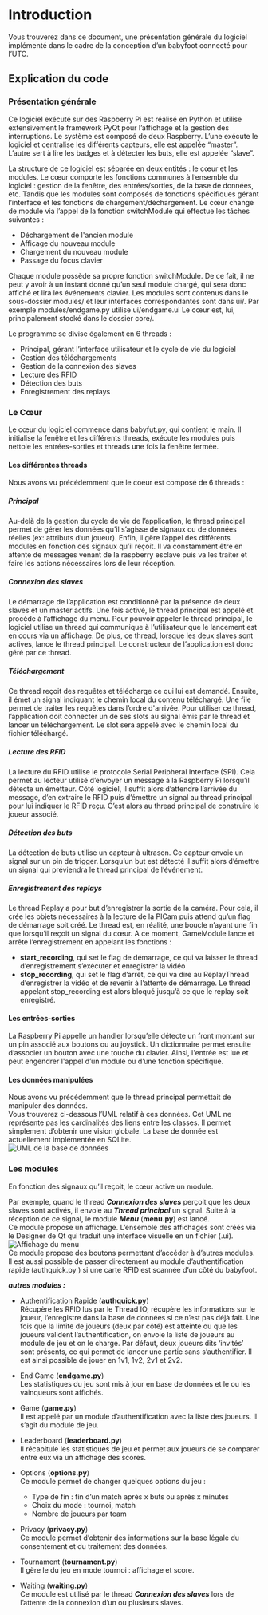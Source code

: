 # Introduction #
Vous trouverez dans ce document, une présentation générale du logiciel 
implémenté dans le cadre de la conception d’un babyfoot connecté pour l’UTC.  

## Explication du code ##
### Présentation générale ###
Ce logiciel exécuté sur des Raspberry Pi est réalisé en Python et utilise
extensivement le framework PyQt pour l’affichage et la gestion des interruptions. Le
système est composé de deux Raspberry. L’une exécute le logiciel et centralise les
différents capteurs, elle est appelée “master”. L’autre sert à lire les badges et à
détecter les buts, elle est appelée “slave”.  
  
La structure de ce logiciel est séparée en deux entités : le cœur et les modules.
Le cœur comporte les fonctions communes à l’ensemble du logiciel : gestion de la
fenêtre, des entrées/sorties, de la base de données, etc. Tandis que les modules
sont composés de fonctions spécifiques gérant l’interface et les fonctions de
chargement/déchargement. Le cœur change de module via l’appel de la fonction
switchModule qui effectue les tâches suivantes :  
  
- Déchargement de l'ancien module  
- Afficage du nouveau module  
- Chargement du nouveau module  
- Passage du focus clavier  
  
  
Chaque module possède sa propre fonction switchModule. De ce fait, il ne peut y
avoir à un instant donné qu’un seul module chargé, qui sera donc affiché et lira les
événements clavier. Les modules sont contenus dans le sous-dossier modules/ et
leur interfaces correspondantes sont dans ui/. Par exemple modules/endgame.py
utilise ui/endgame.ui Le cœur est, lui, principalement stocké dans le dossier core/.  
  
Le programme se divise également en 6 threads :  
  
- Principal, gérant l’interface utilisateur et le cycle de vie du logiciel  
- Gestion des téléchargements  
- Gestion de la connexion des slaves  
- Lecture des RFID  
- Détection des buts  
- Enregistrement des replays  
  
### Le Cœur ###
Le cœur du logiciel commence dans babyfut.py, qui contient le main. Il initialise la
fenêtre et les différents threads, exécute les modules puis nettoie les entrées-sorties
et threads une fois la fenêtre fermée.  

#### Les différentes threads ####
Nous avons vu précédemment que le coeur est composé de 6 threads :  

##### Principal #####
Au-delà de la gestion du cycle de vie de l’application, le thread principal permet de
gérer les données qu’il s’agisse de signaux ou de données réelles (ex: attributs d’un
joueur). Enfin, il gère l’appel des différents modules en fonction des signaux qu’il
reçoit. Il va constamment être en attente de messages venant de la raspberry
esclave puis va les traiter et faire les actions nécessaires lors de leur réception.  
  
##### Connexion des slaves #####
Le démarrage de l’application est conditionné par la présence de deux slaves et un
master actifs. Une fois activé, le thread principal est appelé et procède à l’affichage
du menu. Pour pouvoir appeler le thread principal, le logiciel utilise un thread qui
communique à l’utilisateur que le lancement est en cours via un affichage. De plus,
ce thread, lorsque les deux slaves sont actives, lance le thread principal. Le
constructeur de l’application est donc géré par ce thread.  
  
##### Téléchargement #####
Ce thread reçoit des requêtes et télécharge ce qui lui est demandé. Ensuite, il émet
un signal indiquant le chemin local du contenu téléchargé. Une file permet de traiter
les requêtes dans l’ordre d'arrivée. Pour utiliser ce thread, l’application doit
connecter un de ses slots au signal émis par le thread et lancer un téléchargement.
Le slot sera appelé avec le chemin local du fichier téléchargé.  
  
##### Lecture des RFID #####
La lecture du RFID utilise le protocole Serial Peripheral Interface (SPI). Cela
permet au lecteur utilisé d’envoyer un message à la Raspberry Pi lorsqu’il détecte
un émetteur. Côté logiciel, il suffit alors d’attendre l’arrivée du message, d’en extraire
le RFID puis d’émettre un signal au thread principal pour lui indiquer le RFID reçu.
C’est alors au thread principal de construire le joueur associé.  
  
##### Détection des buts #####
La détection de buts utilise un capteur à ultrason. Ce capteur envoie un signal sur un
pin de trigger. Lorsqu’un but est détecté il suffit alors d’émettre un signal qui
préviendra le thread principal de l’événement.  
  
##### Enregistrement des replays #####
Le thread Replay a pour but d’enregistrer la sortie de la caméra.
Pour cela, il crée les objets nécessaires à la lecture de la PICam puis attend qu’un
flag de démarrage soit créé. Le thread est, en réalité, une boucle n’ayant une fin que
lorsqu’il reçoit un signal du cœur. A ce moment, GameModule lance et arrête
l’enregistrement en appelant les fonctions :  
  
- **start_recording**, qui set le flag de démarrage, ce qui va laisser le thread
d’enregistrement s’exécuter et enregistrer la vidéo  
- **stop_recording**, qui set le flag d’arrêt, ce qui va dire au ReplayThread
d’enregistrer la vidéo et de revenir à l’attente de démarrage.
Le thread appelant stop_recording est alors bloqué jusqu’à ce que le replay soit
enregistré.  
  
#### Les entrées-sorties ####
La Raspberry Pi appelle un handler lorsqu’elle détecte un front montant sur un pin
associé aux boutons ou au joystick. Un dictionnaire permet ensuite d’associer un
bouton avec une touche du clavier. Ainsi, l'entrée est lue et peut engendrer l'appel
d’un module ou d’une fonction spécifique.  
  
#### Les données manipulées ####
Nous avons vu précédemment que le thread principal permettait de manipuler des
données.  
Vous trouverez ci-dessous l’UML relatif à ces données. Cet UML ne représente pas
les cardinalités des liens entre les classes. Il permet simplement d’obtenir une vision
globale. La base de donnée est actuellement implémentée en SQLite.  
![UML de la base de données](images/UML.JPG)  
  
### Les modules ###
En fonction des signaux qu’il reçoit, le cœur active un module.  
  
Par exemple, quand le thread ***Connexion des slaves*** perçoit que les deux slaves
sont activés, il envoie au ***Thread principal*** un signal. Suite à la réception de ce
signal, le module ***Menu*** (**menu.py**) est lancé.  
Ce module propose un affichage. L’ensemble des affichages sont créés via le
Designer de Qt qui traduit une interface visuelle en un fichier (.ui).  
![Affichage du menu](images/menu.png)  
Ce module propose des boutons permettant d’accéder à d’autres modules. Il est
aussi possible de passer directement au module d’authentification rapide
(authquick.py ) si une carte RFID est scannée d’un côté du babyfoot.  

***autres modules :***  
  
- Authentification Rapide (**authquick.py**)  
Récupère les RFID lus par le Thread IO, récupère les informations sur le joueur,
l’enregistre dans la base de données si ce n’est pas déjà fait. Une fois que la limite
de joueurs (deux par côté) est atteinte ou que les joueurs valident l’authentification,
on envoie la liste de joueurs au module de jeu et on le charge. Par défaut, deux
joueurs dits ‘invités’ sont présents, ce qui permet de lancer une partie sans
s’authentifier. Il est ainsi possible de jouer en 1v1, 1v2, 2v1 et 2v2.  
  
- End Game (**endgame.py**)  
Les statistiques du jeu sont mis à jour en base de données et le ou les vainqueurs
sont affichés.  
  
- Game (**game.py**)  
Il est appelé par un module d’authentification avec la liste des joueurs. Il s’agit du
module de jeu.  
  
- Leaderboard (**leaderboard.py**)  
Il récapitule les statistiques de jeu et permet aux joueurs de se comparer entre eux
via un affichage des scores.  
- Options (**options.py**)  
Ce module permet de changer quelques options du jeu :  
  
  - Type de fin : fin d’un match après x buts ou après x minutes  
  - Choix du mode : tournoi, match  
  - Nombre de joueurs par team  

- Privacy (**privacy.py**)  
Ce module permet d’obtenir des informations sur la base légale du consentement et
du traitement des données.  
  
- Tournament (**tournament.py**)  
Il gère le du jeu en mode tournoi : affichage et score.  
  
- Waiting (**waiting.py**)  
Ce module est utilisé par le thread ***Connexion des slaves*** lors de l’attente de la
connexion d’un ou plusieurs slaves.  
